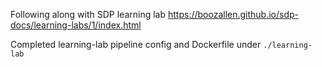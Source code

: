 Following along with SDP learning lab https://boozallen.github.io/sdp-docs/learning-labs/1/index.html


Completed learning-lab pipeline config and Dockerfile under `./learning-lab`